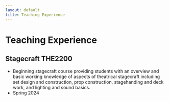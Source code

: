 ```yaml
---
layout: default
title: Teaching Experience
---
```


# Teaching Experience

## Stagecraft THE2200
- Beginning stagecraft course providing students with an overview and basic working knowledge of aspects of theatrical stagecraft including set design and construction, prop construction, stagehanding and deck work, and lighting and sound basics. 
- Spring 2024
